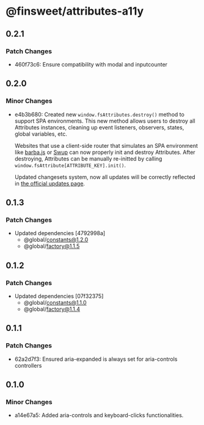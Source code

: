 # @finsweet/attributes-a11y

## 0.2.1

### Patch Changes

- 460f73c6: Ensure compatibility with modal and inputcounter

## 0.2.0

### Minor Changes

- e4b3b680: Created new `window.fsAttributes.destroy()` method to support SPA environments.
  This new method allows users to destroy all Attributes instances, cleaning up event listeners, observers, states, global variables, etc.

  Websites that use a client-side router that simulates an SPA environment like [barba.js](https://barba.js.org/) or [Swup](https://swup.js.org/) can now properly init and destroy Attributes.
  After destroying, Attributes can be manually re-initted by calling `window.fsAttribute[ATTRIBUTE_KEY].init()`.

  Updated changesets system, now all updates will be correctly reflected in [the official updates page](https://www.finsweet.com/attributes/updates).

## 0.1.3

### Patch Changes

- Updated dependencies [4792998a]
  - @global/constants@1.2.0
  - @global/factory@1.1.5

## 0.1.2

### Patch Changes

- Updated dependencies [07f32375]
  - @global/constants@1.1.0
  - @global/factory@1.1.4

## 0.1.1

### Patch Changes

- 62a2d7f3: Ensured aria-expanded is always set for aria-controls controllers

## 0.1.0

### Minor Changes

- a14e67a5: Added aria-controls and keyboard-clicks functionalities.
